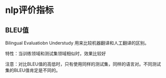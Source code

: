 # nlp评价指标

## BLEU值

Bilingual Evaluatiobn Understudy 用来比较机器翻译和人工翻译的区别。

特性：当训练领域和测试集领域相似时，效果比较好

注意：对比BLEU值的高低时，只有使用同样的测试集，同样的语言对。不同测试集的BLEU值肯定是不同的。